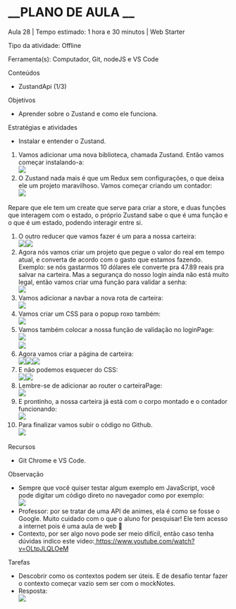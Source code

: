 # __PLANO DE AULA	__

Aula 28 | Tempo estimado: 1 hora e 30 minutos | Web Starter

Tipo da atividade: Offline

Ferramenta\(s\): Computador, Git, nodeJS e VS Code

Conteúdos

- ZustandApi \(1/3\)

Objetivos

- Aprender sobre o Zustand e como ele funciona\.

Estratégias e atividades

- Instalar e entender o Zustand\.

1. Vamos adicionar uma nova biblioteca, chamada Zustand\. Então vamos começar instalando\-a:  
![](https://raw.githubusercontent.com/YanBarbosaLouzada/docx-to-md/master/imagens/img_1758130602952934800.png)
2. O Zustand nada mais é que um Redux sem configurações, o que deixa ele um projeto maravilhoso\. Vamos começar criando um contador:  
![](https://raw.githubusercontent.com/YanBarbosaLouzada/docx-to-md/master/imagens/img_1758130602954932000.png)  


Repare que ele tem um create que serve para criar a store, e duas funções que interagem com o estado, o próprio Zustand sabe o que é uma função e o que é um estado, podendo interagir entre si\.

1. O outro reducer que vamos fazer é um para a nossa carteira:  
![](https://raw.githubusercontent.com/YanBarbosaLouzada/docx-to-md/master/imagens/img_1758130602956933700.png)![](https://raw.githubusercontent.com/YanBarbosaLouzada/docx-to-md/master/imagens/img_1758130602958931800.png)
2. Agora nós vamos criar um projeto que pegue o valor do real em tempo atual, e converta de acordo com o gasto que estamos fazendo\. Exemplo: se nós gastarmos 10 dólares ele converte pra 47\.89 reais pra salvar na carteira\. Mas a segurança do nosso login ainda não está muito legal, então vamos criar uma função para validar a senha:  
![](https://raw.githubusercontent.com/YanBarbosaLouzada/docx-to-md/master/imagens/img_1758130602960936800.png)
3. Vamos adicionar a navbar a nova rota de carteira:  
![](https://raw.githubusercontent.com/YanBarbosaLouzada/docx-to-md/master/imagens/img_1758130602962933200.png)
4. Vamos criar um CSS para o popup roxo também:  
![](https://raw.githubusercontent.com/YanBarbosaLouzada/docx-to-md/master/imagens/img_1758130602964932400.png)
5. Vamos também colocar a nossa função de validação no loginPage:  
![](https://raw.githubusercontent.com/YanBarbosaLouzada/docx-to-md/master/imagens/img_1758130602966935500.png)  
![](https://raw.githubusercontent.com/YanBarbosaLouzada/docx-to-md/master/imagens/img_1758130602969932700.png)
6. Agora vamos criar a página de carteira:  
![](https://raw.githubusercontent.com/YanBarbosaLouzada/docx-to-md/master/imagens/img_1758130602971950500.png)![](https://raw.githubusercontent.com/YanBarbosaLouzada/docx-to-md/master/imagens/img_1758130602973935200.png)![](https://raw.githubusercontent.com/YanBarbosaLouzada/docx-to-md/master/imagens/img_1758130602976934800.png)
7. E não podemos esquecer do CSS:  
![](https://raw.githubusercontent.com/YanBarbosaLouzada/docx-to-md/master/imagens/img_1758130602978933900.png)![](https://raw.githubusercontent.com/YanBarbosaLouzada/docx-to-md/master/imagens/img_1758130602980933000.png)
8. Lembre\-se de adicionar ao router o carteiraPage:  
![](https://raw.githubusercontent.com/YanBarbosaLouzada/docx-to-md/master/imagens/img_1758130602982933200.png)
9. E prontinho, a nossa carteira já está com o corpo montado e o contador funcionando:  
![](https://raw.githubusercontent.com/YanBarbosaLouzada/docx-to-md/master/imagens/img_1758130602984934200.png)
10. Para finalizar vamos subir o código no Github\.  
![](https://raw.githubusercontent.com/YanBarbosaLouzada/docx-to-md/master/imagens/img_1758130602986932700.png)

Recursos

- Git Chrome e VS Code\.

Observação

- Sempre que você quiser testar algum exemplo em JavaScript, você pode digitar um código direto no navegador como por exemplo:  
![](https://raw.githubusercontent.com/YanBarbosaLouzada/docx-to-md/master/imagens/img_1758130602988933700.png)
- Professor: por se tratar de uma API de animes, ela é como se fosse o Google\. Muito cuidado com o que o aluno for pesquisar\! Ele tem acesso a internet pois é uma aula de web 🙂
- Contexto, por ser algo novo pode ser meio difícil, então caso tenha dúvidas indico este video:[ https://www\.youtube\.com/watch?v=OLtpJLQLOeM](https://www.youtube.com/watch?v=OLtpJLQLOeM) 

Tarefas

- Descobrir como os contextos podem ser úteis\. E de desafio tentar fazer o contexto começar vazio sem ser com o mockNotes\.
- Resposta:  
![](https://raw.githubusercontent.com/YanBarbosaLouzada/docx-to-md/master/imagens/img_1758130602990934300.png)

